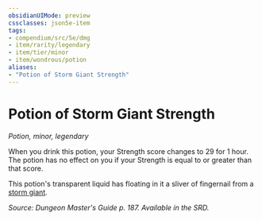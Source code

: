 ```yaml
---
obsidianUIMode: preview
cssclasses: json5e-item
tags:
- compendium/src/5e/dmg
- item/rarity/legendary
- item/tier/minor
- item/wondrous/potion
aliases: 
- "Potion of Storm Giant Strength"
---
```

# Potion of Storm Giant Strength
*Potion, minor, legendary*  


When you drink this potion, your Strength score changes to 29 for 1 hour. The potion has no effect on you if your Strength is equal to or greater than that score.

This potion's transparent liquid has floating in it a sliver of fingernail from a [storm giant](b_storm-giant.md).

*Source: Dungeon Master's Guide p. 187. Available in the SRD.*